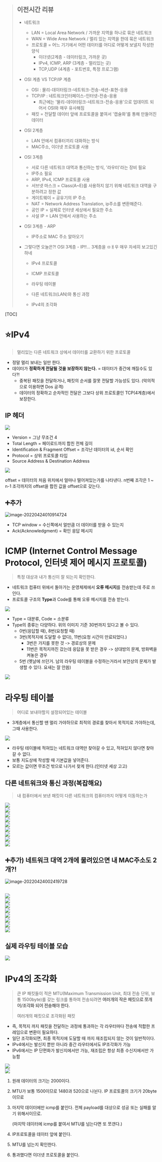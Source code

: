 > ## 이전시간 리뷰
>
> - 네트워크
>
>   - LAN = Local Area Network / 가까운 지역을 하나로 묶은 네트워크
>   - WAN = Wide Area Network / 멀리 있는 지역을 한데 묶은 네트워크
>   - 프로토콜 = 어느 기기에서 어떤 데이터를 어디로 어떻게 보낼지 작성한 양식
>     - 이더넷(2계층 - 데이터링크, 가까운 곳)
>     - IPv4, ICMP, ARP (3계층 - 멀리있는 곳)
>     - TCP,UDP (4계층 - 포트번호, 특정 프로그램)
>
> - OSI 계층 VS TCP/IP 계층
>
>   - OSI : 물리-데이터링크-네트워크-전송-세션-표현-응용
>   - TCP/IP : 네트워크인터페이스-인터넷-전송-응용
>     - 최근에는 '물리-데이터링크-네트워크-전송-응용'으로 업데이트 되어서 OSI와 매우 유사해짐
>   - 패킷 = 전달할 데이터 앞에 프로토콜을 붙여서 '캡슐화'를 통해 만들어진 데이터
>
> - OSI 2계층
>
>   - LAN 안에서 컴퓨터끼리 대화하는 방식
>   - MAC주소, 이더넷 프로토콜 사용
>
> - OSI 3계층
>
>   - 서로 다른 네트워크 대역과 통신하는 방식, '라우터'라는 장비 필요
>   - IP주소 필요
>   - ARP, IPv4, ICMP 프로토콜 사용
>   - 서브넷 마스크 = Class(A~E)를 사용하지 않기 위해 네트워크 대역을 구분하려고 정한 값
>   - 게이트웨이 = 공유기의 IP 주소
>   - NAT = Network Address Translation, ip주소를 변환해준다.
>   - 공인 IP = 실제로 인터넷 세상에서 필요한 주소
>   - 사설 IP = LAN 안에서 사용하는 주소
>
> - OSI 3계층 - ARP
>
>   - IP주소로 MAC 주소 알아오기
>
> - 그렇다면 오늘은?! OSI 3계층 - IP!!... 3계층을 ㅁㅐ우 매우 자세히 보고있긴 하네
>
>   - IPv4 프로토콜
>
>   - ICMP 프로토콜
>
>   - 라우팅 테이블
>
>   - 다른 네트워크(LAN)와 통신 과정
>
>   - IPv4의 조각화

[TOC]



# :star:IPv4

> 멀리있는 다른 네트워크 상에서 데이터를 교환하기 위한 프로토콜

- 정말 멀리 보내는 일만 한다.
- 데이터가 **정확하게 전달될 것을 보장하지 않는다.** = 데이터가 중간에 깨질수도 있다?!
  - 중복된 패킷을 전달하거나, 패킷의 순서를 잘못 전달할 가능성도 있다. (악의적으로 이용하면 Dos 공격)
  - 데이터의 정확하고 순차적인 전달은 그보다 상위 프로토콜인 TCP(4계층)에서 보장한다.

## IP 헤더

<img src="network/image-20220417020820342.png">

- Version = 그냥 무조건 4
- Total Length = 페이로드까지 합친 전체 길이
- Identification & Fragment Offset = 조각난 데이터의 id, 순서 확인
- Protocol = 상위 프로토콜 타입
- Source Address & Destination Address

<img src="network/슬라이드1.JPG">

offset = 데이터의 처음 위치에서 얼마나 떨어져있는가를 나타낸다. n번째 조각은 1 ~ n-1 조각까지의 offset을 합친 값을 offset으로 갖는다.

## ➕추가

![image-20220424010914724](network/image-20220424010914724.png)

- TCP window = 수신쪽에서 얼만큼 더 데이터를 받을 수 있는지
- Ack(Acknowledgment) = 확인 응답 메시지



# ICMP (Internet Control Message Protocol, 인터넷 제어 메시지 프로토콜)

> 특정 대상과 내가 통신이 잘 되는지 확인한다.

- 네트워크 컴퓨터 위에서 돌아가는 운영체제에서 **오류 메시지**를 전송받는데 주로 쓰인다.
- 프로토콜 구조의 **Type**과 Code를 통해 오류 메시지를 전송 받는다.

<img src="network/image-20220417024806265.png">

- Type = 대분류, Code = 소분류
- Type의 종류는 다양하다. 위의 이미지 기준 30번까지 있다고 볼 수 있다.
  - 0번(응답할 때), 8번(요청할 때)
  - 3번(목적지에 도달할 수 없다), 11번(요청 시간이 만료되었다.)
    - 3번은 가지를 못한 것 -> 경로상의 문제
    - 11번은 목적지까진 갔는데 응답을 못 받은 경우 -> 상대방의 문제, 방화벽을 켜놓은 경우
  - 5번 (옛날에 쓰던거. 남의 라우팅 테이블을 수정하는거라서 보안상의 문제가 발생할 수 있다. 요새는 잘 안씀)

<img src="network/image-20220417025841051.png">



# 라우팅 테이블

> 어디로 보내야할지 설정되어있는 테이블

- 3계층에서 통신할 땐 멀리 가야하므로 최적의 경로를 찾아서 목적지로 가야하는데, 그때 사용한다.

<img src="network/image-20220417031214880.png">

- 라우팅 테이블에 적혀있는 네트워크 대역만 찾아갈 수 있고, 적혀있지 않다면 찾아갈 수 없다.
- 보통 지도상에 작성할 때 기본값을 넣어준다.
- 모르는 값이면 무조건 밖으로 나가서 찾게 한다.(인터넷 세상 고고)



## 다른 네트워크와 통신 과정(복잡해요)

> 내 컴퓨터에서 보낸 패킷이 다른 네트워크의 컴퓨터까지 어떻게 이동하는가

<img src="network/슬라이드2.JPG">
<br>
<img src="network/슬라이드3.JPG">
<br>
<img src="network/슬라이드4.JPG">
<br>
<img src="network/슬라이드5.JPG">
<br>
<img src="network/슬라이드6.JPG">
<br>
<img src="network/슬라이드7.JPG">
<br>
<img src="network/슬라이드8.JPG">
<br>
<img src="network/슬라이드9.JPG">
<br>
<img src="network/슬라이드10.JPG">
<br>

## ➕추가) 네트워크 대역 2개에 물려있으면 내 MAC주소도 2개?!

![image-20220424002419728](network/image-20220424002419728.png)

<br>

<img src="network/슬라이드11.JPG">
<br>
<img src="network/슬라이드12.JPG">
<br>
<img src="network/슬라이드13.JPG">
<br>
<img src="network/슬라이드14.JPG">
<br>
<img src="network/슬라이드15.JPG">
<br>
<img src="network/슬라이드16.JPG">
<br>
<img src="network/슬라이드17.JPG">
<br>
<img src="network/슬라이드18.JPG">
<br>

## 실제 라우팅 테이블 모습

<img src="network/슬라이드19.JPG">

<br>



# IPv4의 조각화

> 큰 IP 패킷들이 적은 MTU(Maximum Transmission Unit, 최대 전송 단위, 보통 1500byte)를 갖는 링크를 통하여 전송되려면 **여러개의 작은 패킷으로 쪼개어/조각화 되어 전송해야 한다.**
>
> 여러개의 패킷으로 조각화된 패킷

- 즉, 목적지 까지 패킷을 전달하는 과정에 통과하는 각 라우터마다 전송에 적합한 프레임으로 변환이 필요하다.
- 일단 조각화되면, 최종 목적지에 도달할 때 까지 재조립되지 않는 것이 일반적이다.
- IPv4에서는 발신지 뿐만 아니라 중간 라우터에서도 IP조각화가 가능
- IPv6에서는 IP 단편화가 발신지에서만 가능, 재조립은 항상 최종 수신지에서만 가능함

<img src="network/조각화.JPG">

<br>

<img src="network/조각화2.JPG">

1. 원래 데이터의 크기는 2000이다.

2. MTU가 보통 1500이므로 1480과 520으로 나뉜다. IP 프로토콜의 크기가 20byte이므로

3. 마지막 데이터에만 icmp를 붙인다. 전체 payload를 대상으로 성공 또는 실패를 알기 위해서이므로.

   (마지막 데이터에 icmp를 붙여서 MTU를 넘는다면 또 쪼갠다.)

4. IP프로토콜을 데이터 앞에 붙인다.

5. MTU를 넘는지 확인한다.

6. 통과했다면 이더넷 프로토콜을 붙인다.